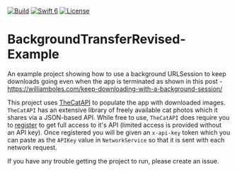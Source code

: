 [![Build](https://github.com/wibosco/BackgroundTransferRevised-Example/actions/workflows/swift.yml/badge.svg)](https://github.com/wibosco/BackgroundTransferRevised-Example/actions/workflows/swift.yml)
<a href="https://swift.org"><img src="https://img.shields.io/badge/Swift-6-orange.svg?style=flat" alt="Swift 6" /></a>
[![License](http://img.shields.io/badge/License-MIT-green.svg?style=flat)](https://github.com/wibosco/BackgroundTransferRevised-Example/blob/main/LICENSE)

# BackgroundTransferRevised-Example
An example project showing how to use a background URLSession to keep downloads going even when the app is terminated as shown in this post - https://williamboles.com/keep-downloading-with-a-background-session/

This project uses [TheCatAPI](https://thecatapi.com/) to populate the app with downloaded images. `TheCatAPI` has an extensive library of freely available cat photos which it shares via a JSON-based API. While free to use, `TheCatAPI` does require you to [register](https://thecatapi.com/signup) to get full access to it's API (limited access is provided without an API key). Once registered you will be given an `x-api-key` token which you can paste as the `APIKey` value in `NetworkService` so that it is sent with each network request.

If you have any trouble getting the project to run, please create an issue.
